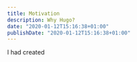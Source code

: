 ```yaml
---
title: Motivation
description: Why Hugo?
date: "2020-01-12T15:16:38+01:00"
publishDate: "2020-01-12T15:16:38+01:00"
---
```


I had created
